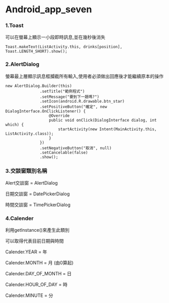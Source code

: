 # Android_app_seven
### 1.Toast
可以在螢幕上顯示一小段即時訊息,並在幾秒後消失

    Toast.makeText(ListActivity.this, drinks[position], Toast.LENGTH_SHORT).show();
### 2.AlertDialog
螢幕最上層顯示訊息框攔截所有輸入,使用者必須做出回應後才能繼續原本的操作

    new AlertDialog.Builder(this)
                   .setTitle("範例程式")   
                   .setMessage("要到下一題嗎?")
                   .setIcon(android.R.drawable.btn_star)
                   .setPositiveButton("確定", new DialogInterface.OnClickListener() {
                       @Override
                       public void onClick(DialogInterface dialog, int which) {
                           startActivity(new Intent(MainActivity.this, ListActivity.class));
                       }
                   })
                   .setNegativeButton("取消", null)
                   .setCancelable(false)
                   .show();
### 3.交談窗類別名稱
Alert交談窗 = AlertDialog

日期交談窗 = DatePickerDialog

時間交談窗 = TimePickerDialog
### 4.Calender
利用getInstance()來產生此類別

可以取得代表目前日期與時間

Calender.YEAR = 年

Calender.MONTH = 月 (由0算起)

Calender.DAY_OF_MONTH = 日

Calender.HOUR_OF_DAY = 時

Calender.MINUTE = 分
